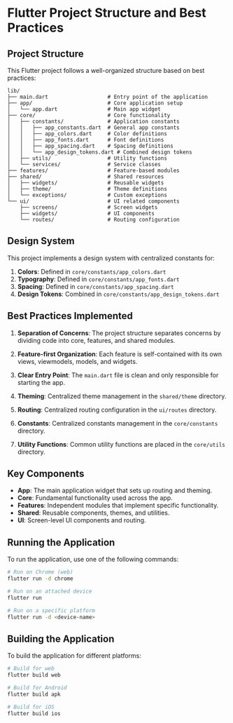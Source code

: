# Flutter Project Structure and Best Practices

## Project Structure

This Flutter project follows a well-organized structure based on best practices:

```
lib/
├── main.dart                   # Entry point of the application
├── app/                        # Core application setup
│   └── app.dart                # Main app widget
├── core/                       # Core functionality
│   ├── constants/              # Application constants
│   │   ├── app_constants.dart  # General app constants
│   │   ├── app_colors.dart     # Color definitions
│   │   ├── app_fonts.dart      # Font definitions
│   │   ├── app_spacing.dart    # Spacing definitions
│   │   └── app_design_tokens.dart # Combined design tokens
│   ├── utils/                  # Utility functions
│   └── services/               # Service classes
├── features/                   # Feature-based modules
├── shared/                     # Shared resources
│   ├── widgets/                # Reusable widgets
│   ├── theme/                  # Theme definitions
│   └── exceptions/             # Custom exceptions
└── ui/                         # UI related components
    ├── screens/                # Screen widgets
    ├── widgets/                # UI components
    └── routes/                 # Routing configuration
```

## Design System

This project implements a design system with centralized constants for:

1. **Colors**: Defined in `core/constants/app_colors.dart`
2. **Typography**: Defined in `core/constants/app_fonts.dart`
3. **Spacing**: Defined in `core/constants/app_spacing.dart`
4. **Design Tokens**: Combined in `core/constants/app_design_tokens.dart`

## Best Practices Implemented

1. **Separation of Concerns**: The project structure separates concerns by dividing code into core, features, and shared modules.

2. **Feature-first Organization**: Each feature is self-contained with its own views, viewmodels, models, and widgets.

3. **Clear Entry Point**: The `main.dart` file is clean and only responsible for starting the app.

4. **Theming**: Centralized theme management in the `shared/theme` directory.

5. **Routing**: Centralized routing configuration in the `ui/routes` directory.

6. **Constants**: Centralized constants management in the `core/constants` directory.

7. **Utility Functions**: Common utility functions are placed in the `core/utils` directory.

## Key Components

- **App**: The main application widget that sets up routing and theming.
- **Core**: Fundamental functionality used across the app.
- **Features**: Independent modules that implement specific functionality.
- **Shared**: Reusable components, themes, and utilities.
- **UI**: Screen-level UI components and routing.

## Running the Application

To run the application, use one of the following commands:

```bash
# Run on Chrome (web)
flutter run -d chrome

# Run on an attached device
flutter run

# Run on a specific platform
flutter run -d <device-name>
```

## Building the Application

To build the application for different platforms:

```bash
# Build for web
flutter build web

# Build for Android
flutter build apk

# Build for iOS
flutter build ios
```